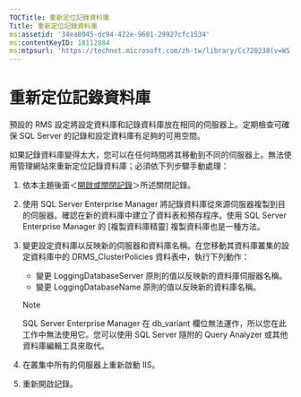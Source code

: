 ```yaml
---
TOCTitle: 重新定位記錄資料庫
Title: 重新定位記錄資料庫
ms:assetid: '34ea8045-dc94-422e-9601-29927cfc1534'
ms:contentKeyID: 18112884
ms:mtpsurl: 'https://technet.microsoft.com/zh-tw/library/Cc720238(v=WS.10)'
---
```


重新定位記錄資料庫
==================

預設的 RMS 設定將設定資料庫和記錄資料庫放在相同的伺服器上。定期檢查可確保 SQL Server 的記錄和設定資料庫有足夠的可用空間。

如果記錄資料庫變得太大，您可以在任何時間將其移動到不同的伺服器上。無法使用管理網站來重新定位記錄資料庫；必須依下列步驟手動處理：

1.  依本主題後面＜[開啟或關閉記錄](https://technet.microsoft.com/8e672f95-566f-4070-9a2a-2f70f087148f)＞所述關閉記錄。
2.  使用 SQL Server Enterprise Manager 將記錄資料庫從來源伺服器複製到目的伺服器。確認在新的資料庫中建立了資料表和預存程序。使用 SQL Server Enterprise Manager 的 \[複製資料庫精靈\] 複製資料庫也是一種方法。
3.  變更設定資料庫以反映新的伺服器和資料庫名稱。在您移動其資料庫叢集的設定資料庫中的 DRMS\_ClusterPolicies 資料表中，執行下列動作：
    -   變更 LoggingDatabaseServer 原則的值以反映新的資料庫伺服器名稱。
    -   變更 LoggingDatabaseName 原則的值以反映新的資料庫名稱。

    > [!NOTE]  
    > SQL Server Enterprise Manager 在 db\_variant 欄位無法運作，所以您在此工作中無法使用它。您可以使用 SQL Server 隨附的 Query Analyzer 或其他資料庫編輯工具來取代。  

4.  在叢集中所有的伺服器上重新啟動 IIS。
5.  重新開啟記錄。
